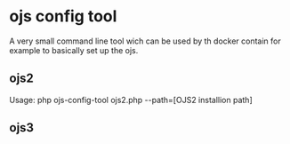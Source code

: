 # ojs config tool
A very small command line tool wich can be used by th docker contain for example to basically set up the ojs.

## ojs2
Usage:
php ojs-config-tool ojs2.php --path=[OJS2 installion path]

## ojs3
